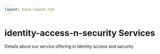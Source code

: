 ```yaml
---
layout: base-layout.njk
---
```

# identity-access-n-security Services

Details about our service offering in Identity access and security

